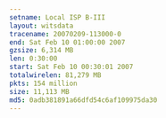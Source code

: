 ```yaml
---
setname: Local ISP B-III
layout: witsdata
tracename: 20070209-113000-0
end: Sat Feb 10 01:00:00 2007
gzsize: 6,314 MB
len: 0:30:00
start: Sat Feb 10 00:30:01 2007
totalwirelen: 81,279 MB
pkts: 154 million
size: 11,113 MB
md5: 0adb381891a66dfd54c6af109975da30
---
```

